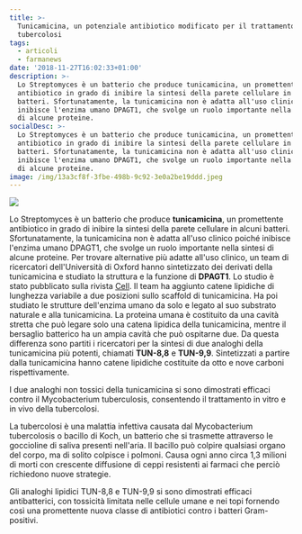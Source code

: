 ```yaml
---
title: >-
  Tunicamicina, un potenziale antibiotico modificato per il trattamento della
  tubercolosi
tags:
  - articoli
  - farmanews
date: '2018-11-27T16:02:33+01:00'
description: >-
  Lo Streptomyces è un batterio che produce tunicamicina, un promettente
  antibiotico in grado di inibire la sintesi della parete cellulare in alcuni
  batteri. Sfortunatamente, la tunicamicina non è adatta all'uso clinico poiché
  inibisce l'enzima umano DPAGT1, che svolge un ruolo importante nella sintesi
  di alcune proteine. 
socialDesc: >-
  Lo Streptomyces è un batterio che produce tunicamicina, un promettente
  antibiotico in grado di inibire la sintesi della parete cellulare in alcuni
  batteri. Sfortunatamente, la tunicamicina non è adatta all'uso clinico poiché
  inibisce l'enzima umano DPAGT1, che svolge un ruolo importante nella sintesi
  di alcune proteine. 
image: /img/13a3cf8f-3fbe-498b-9c92-3e0a2be19ddd.jpeg
---
```

![](/img/13a3cf8f-3fbe-498b-9c92-3e0a2be19ddd.jpeg)

Lo Streptomyces è un batterio che produce **tunicamicina**, un promettente antibiotico in grado di inibire la sintesi della parete cellulare in alcuni batteri. Sfortunatamente, la tunicamicina non è adatta all'uso clinico poiché inibisce l'enzima umano DPAGT1, che svolge un ruolo importante nella sintesi di alcune proteine. Per trovare alternative più adatte all'uso clinico, un team di ricercatori dell'Università di Oxford hanno sintetizzato dei derivati ​​della tunicamicina e studiato la struttura e la funzione di **DPAGT1**. Lo studio è stato pubblicato sulla rivista [Cell](https://www.cell.com/cell/fulltext/S0092-8674(18)31393-X?_returnURL=https%3A%2F%2Flinkinghub.elsevier.com%2Fretrieve%2Fpii%2FS009286741831393X%3Fshowall%3Dtrue). Il team ha aggiunto catene lipidiche di lunghezza variabile a due posizioni sullo scaffold di tunicamicina. Ha poi studiato le strutture dell'enzima umano da solo e legato al suo substrato naturale e alla tunicamicina. La proteina umana è costituito da una cavità stretta che può legare solo una catena lipidica della tunicamicina, mentre il bersaglio batterico ha un ampia cavità che può ospitarne due. Da questa differenza sono partiti i ricercatori per la sintesi di due analoghi della tunicamicina più potenti, chiamati **TUN-8,8** e **TUN-9,9**. Sintetizzati a partire dalla tunicamicina hanno catene lipidiche costituite da otto e nove carboni rispettivamente. 

I due analoghi non tossici della tunicamicina si sono dimostrati efficaci contro il Mycobacterium tuberculosis, consentendo il trattamento in vitro e in vivo della tubercolosi.

La tubercolosi è una malattia infettiva causata dal Mycobacterium tubercolosis o bacillo di Koch, un batterio che si trasmette attraverso le goccioline di saliva presenti nell'aria. Il bacillo può colpire qualsiasi organo del corpo, ma di solito colpisce i polmoni. Causa ogni anno circa 1,3 milioni di morti con crescente diffusione di ceppi resistenti ai farmaci che perciò richiedono nuove strategie.

Gli analoghi lipidici TUN-8,8 e TUN-9,9 si sono dimostrati efficaci antibatterici, con tossicità limitata nelle cellule umane e nei topi fornendo così una promettente nuova classe di antibiotici contro i batteri Gram-positivi.
